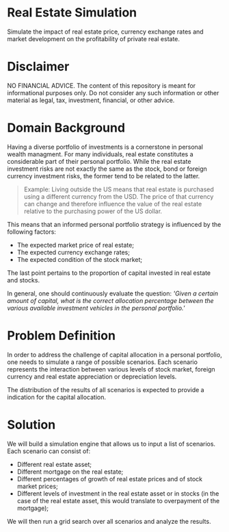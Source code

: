 # Real Estate Simulation
Simulate the impact of real estate price, currency exchange rates and market development on the profitability of private real estate.

# Disclaimer
NO FINANCIAL ADVICE. The content of this repository is meant for informational purposes only. Do not consider any such information or other material as legal, tax, investment, financial, or other advice.

# Domain Background
Having a diverse portfolio of investments is a cornerstone in personal wealth managment. For many individuals, real estate constitutes a considerable part of their personal portfolio. While the real estate investment risks are not exactly the same as the stock, bond or foreign currency investment risks, the former tend to be related to the latter.

> Example: Living outside the US means that real estate is purchased using a different currency from the USD. The price of that currency can change and therefore influence the value of the real estate relative to the purchasing power of the US dollar.

This means that an informed personal portfolio strategy is influenced by the following factors:
* The expected market price of real estate;
* The expected currency exchange rates;
* The expected condition of the stock market;

The last point pertains to the proportion of capital invested in real estate and stocks.

In general, one should continuously evaluate the question: *'Given a certain amount of capital, what is the correct allocation percentage between the various available investment vehicles in the personal portfolio.'*

# Problem Definition
In order to address the challenge of capital allocation in a personal portfolio, one needs to simulate a range of possible scenarios. Each scenario represents the interaction between various levels of stock market, foreign currency and real estate appreciation or depreciation levels.

The distribution of the results of all scenarios is expected to provide a indication for the capital allocation.

# Solution
We will build a simulation engine that allows us to input a list of scenarios. Each scenario can consist of:
* Different real estate asset;
* Different mortgage on the real estate;
* Different percentages of growth of real estate prices and of stock market prices;
* Different levels of investment in the real estate asset or in stocks (in the case of the real estate asset, this would translate to overpayment of the mortgage);

We will then run a grid search over all scenarios and analyze the results.